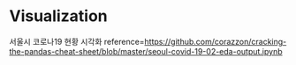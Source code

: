 # Visualization
서울시 코로나19 현황 시각화 
reference=https://github.com/corazzon/cracking-the-pandas-cheat-sheet/blob/master/seoul-covid-19-02-eda-output.ipynb
